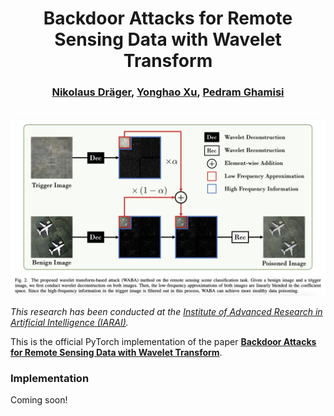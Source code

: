 <h1 align="center">Backdoor Attacks for Remote Sensing Data with Wavelet Transform</h1>

<h3 align="center"> <a href="https://www.linkedin.com/in/nikolaus-dr%C3%A4ger-20826b174/">Nikolaus Dräger</a>, <a href="https://yonghaoxu.github.io/">Yonghao Xu</a>, <a href="https://www.ai4rs.com/">Pedram Ghamisi</a></h3>
<br


![](figures/flowchart.png)

*This research has been conducted at the [Institute of Advanced Research in Artificial Intelligence (IARAI)](https://www.iarai.ac.at/).*
    
This is the official PyTorch implementation of the paper **[Backdoor Attacks for Remote Sensing Data with Wavelet Transform](https://arxiv.org/abs/2211.08044)**.
    

### Implementation
Coming soon!
